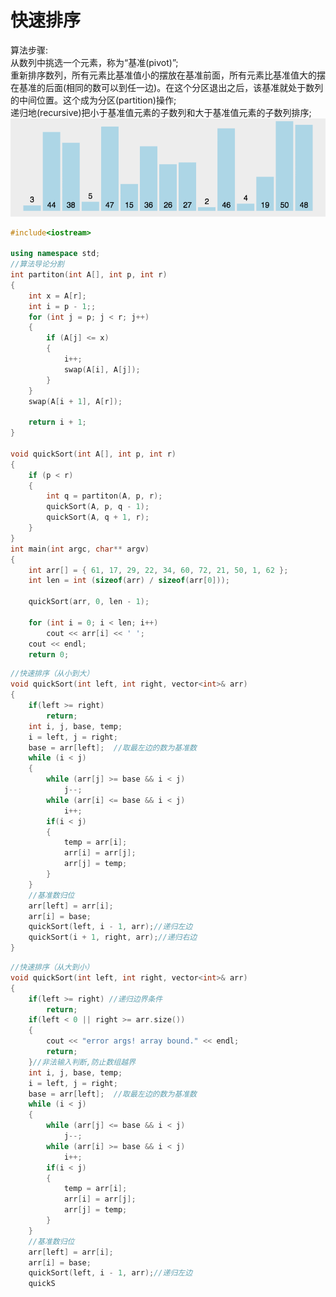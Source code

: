 # 快速排序
算法步骤: <br>
从数列中挑选一个元素，称为“基准(pivot)”; <br>
重新排序数列，所有元素比基准值小的摆放在基准前面，所有元素比基准值大的摆在基准的后面(相同的数可以到任一边)。在这个分区退出之后，该基准就处于数列的中间位置。这个成为分区(partition)操作; <br>
递归地(recursive)把小于基准值元素的子数列和大于基准值元素的子数列排序; <br>
![quick](https://github.com/MA-JIE/coding-offer/blob/master/%E5%B8%B8%E8%A7%81%E6%8E%92%E5%BA%8F%E7%AE%97%E6%B3%95/img/quick.gif) <br>
```cpp
#include<iostream>

using namespace std;
//算法导论分割
int partiton(int A[], int p, int r)
{
	int x = A[r];
	int i = p - 1;;
	for (int j = p; j < r; j++)
	{
		if (A[j] <= x)
		{
			i++;
			swap(A[i], A[j]);
		}
	}
	swap(A[i + 1], A[r]);

	return i + 1;
}

void quickSort(int A[], int p, int r)
{
	if (p < r)
	{
		int q = partiton(A, p, r);
		quickSort(A, p, q - 1);
		quickSort(A, q + 1, r);
	}
}
int main(int argc, char** argv)
{
	int arr[] = { 61, 17, 29, 22, 34, 60, 72, 21, 50, 1, 62 };
	int len = int (sizeof(arr) / sizeof(arr[0]));

	quickSort(arr, 0, len - 1);

	for (int i = 0; i < len; i++)
		cout << arr[i] << ' ';
	cout << endl;
	return 0;
```

```cpp
//快速排序（从小到大）
void quickSort(int left, int right, vector<int>& arr)
{
	if(left >= right)
		return;
	int i, j, base, temp;
	i = left, j = right;
	base = arr[left];  //取最左边的数为基准数
	while (i < j)
	{
		while (arr[j] >= base && i < j)
			j--;
		while (arr[i] <= base && i < j)
			i++;
		if(i < j)
		{
			temp = arr[i];
			arr[i] = arr[j];
			arr[j] = temp;
		}
	}
	//基准数归位
	arr[left] = arr[i];
	arr[i] = base;
	quickSort(left, i - 1, arr);//递归左边
	quickSort(i + 1, right, arr);//递归右边
}
```
```cpp
//快速排序（从大到小）
void quickSort(int left, int right, vector<int>& arr)
{
	if(left >= right) //递归边界条件
		return;
	if(left < 0 || right >= arr.size())
	{
		cout << "error args! array bound." << endl;
		return;
	}//非法输入判断,防止数组越界
	int i, j, base, temp;
	i = left, j = right;
	base = arr[left];  //取最左边的数为基准数
	while (i < j)
	{
		while (arr[j] <= base && i < j)
			j--;
		while (arr[i] >= base && i < j)
			i++;
		if(i < j)
		{
			temp = arr[i];
			arr[i] = arr[j];
			arr[j] = temp;
		}
	}
	//基准数归位
	arr[left] = arr[i];
	arr[i] = base;
	quickSort(left, i - 1, arr);//递归左边
	quickS
```
